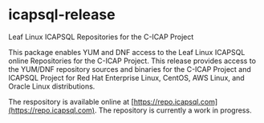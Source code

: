 # icapsql-release
Leaf Linux ICAPSQL Repositories for the C-ICAP Project

This package enables YUM and DNF access to the Leaf Linux ICAPSQL online Repositories for the C-ICAP Project. This release provides access to the 
YUM/DNF repository sources and binaries for the C-ICAP Project and ICAPSQL Project for Red Hat Enterprise Linux, CentOS, AWS Linux, and Oracle Linux 
distributions.

The respository is available online at [https://repo.icapsql.com](https://repo.icapsql.com).  The repository is currently a work in progress.

